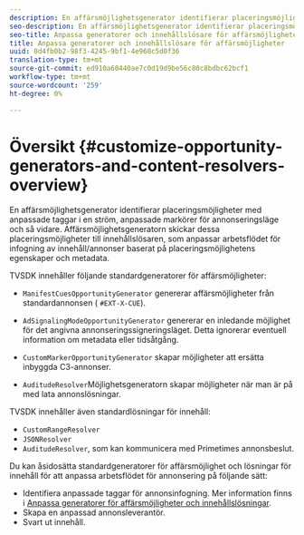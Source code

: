 ```yaml
---
description: En affärsmöjlighetsgenerator identifierar placeringsmöjligheter med anpassade taggar i en ström, anpassade markörer för annonseringsläge och så vidare. Affärsmöjlighetsgeneratorn skickar dessa placeringsmöjligheter till innehållslösaren, som anpassar arbetsflödet för infogning av innehåll/annonser baserat på placeringsmöjlighetens egenskaper och metadata.
seo-description: En affärsmöjlighetsgenerator identifierar placeringsmöjligheter med anpassade taggar i en ström, anpassade markörer för annonseringsläge och så vidare. Affärsmöjlighetsgeneratorn skickar dessa placeringsmöjligheter till innehållslösaren, som anpassar arbetsflödet för infogning av innehåll/annonser baserat på placeringsmöjlighetens egenskaper och metadata.
seo-title: Anpassa generatorer och innehållslösare för affärsmöjligheter
title: Anpassa generatorer och innehållslösare för affärsmöjligheter
uuid: 0d4fb0b2-98f3-4245-9bf1-4e968c5d0f36
translation-type: tm+mt
source-git-commit: ed910a60440ae7c0d19d9be56c80c8bdbc62bcf1
workflow-type: tm+mt
source-wordcount: '259'
ht-degree: 0%

---
```



# Översikt {#customize-opportunity-generators-and-content-resolvers-overview}

En affärsmöjlighetsgenerator identifierar placeringsmöjligheter med anpassade taggar i en ström, anpassade markörer för annonseringsläge och så vidare. Affärsmöjlighetsgeneratorn skickar dessa placeringsmöjligheter till innehållslösaren, som anpassar arbetsflödet för infogning av innehåll/annonser baserat på placeringsmöjlighetens egenskaper och metadata.

TVSDK innehåller följande standardgeneratorer för affärsmöjligheter:

* `ManifestCuesOpportunityGenerator` genererar affärsmöjligheter från standardannonsen (  `#EXT-X-CUE`).

* `AdSignalingModeOpportunityGenerator` genererar en inledande möjlighet för det angivna annonseringssigneringsläget. Detta ignorerar eventuell information om metadata eller tidsåtgång.
* `CustomMarkerOpportunityGenerator` skapar möjligheter att ersätta inbyggda C3-annonser.
* `AuditudeResolver`Möjlighetsgeneratorn skapar möjligheter när man är på med lata annonslösningar.

TVSDK innehåller även standardlösningar för innehåll:

* `CustomRangeResolver`
* `JSONResolver`
* `AuditudeResolver`, som kan kommunicera med Primetimes annonsbeslut.

Du kan åsidosätta standardgeneratorer för affärsmöjlighet och lösningar för innehåll för att anpassa arbetsflödet för annonsering på följande sätt:

* Identifiera anpassade taggar för annonsinfogning. Mer information finns i [Anpassa generatorer för affärsmöjligheter och innehållslösningar](../../../../tvsdk-3x-android-prog/android-3x-advertising/ad-insertion/content-resolver/android-3x-content-resolver.md).
* Skapa en anpassad annonsleverantör.
* Svart ut innehåll.